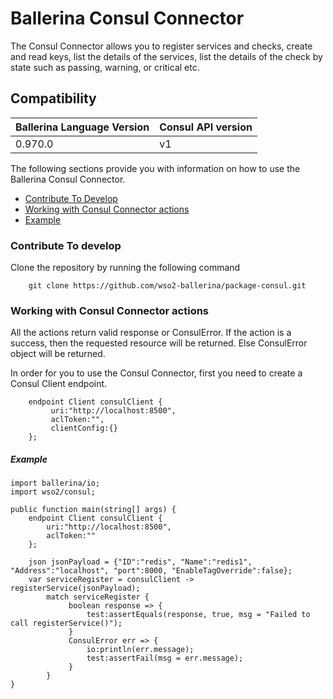 # Ballerina Consul Connector

The Consul Connector allows you to register services and checks, create and read keys, list the details of 
the services, list the details of the check by state such as passing, warning, or critical etc.

## Compatibility
| Ballerina Language Version | Consul API version  |
| -------------------------- | ------------------- |
|  0.970.0              | v1                  |


The following sections provide you with information on how to use the Ballerina Consul Connector.

- [Contribute To Develop](#contribute-to-develop)
- [Working with Consul Connector actions](#working-with-consul-connector-actions)
- [Example](#example)

### Contribute To develop

Clone the repository by running the following command 
```ballerina
    git clone https://github.com/wso2-ballerina/package-consul.git
```

### Working with Consul Connector actions

All the actions return valid response or ConsulError. If the action is a success, then the requested resource will 
be returned. Else ConsulError object will be returned.

In order for you to use the Consul Connector, first you need to create a Consul Client endpoint.

```ballerina
    endpoint Client consulClient {
         uri:"http://localhost:8500",
         aclToken:"",
         clientConfig:{}
    };
```

##### Example

```ballerina
import ballerina/io;
import wso2/consul;

public function main(string[] args) {
    endpoint Client consulClient {
        uri:"http://localhost:8500",
        aclToken:""
    };
    
    json jsonPayload = {"ID":"redis", "Name":"redis1", "Address":"localhost", "port":8000, "EnableTagOverride":false};
    var serviceRegister = consulClient -> registerService(jsonPayload);
        match serviceRegister {
             boolean response => {
                 test:assertEquals(response, true, msg = "Failed to call registerService()");
             }
             ConsulError err => {
                 io:println(err.message);
                 test:assertFail(msg = err.message);
             }
        }
}
```